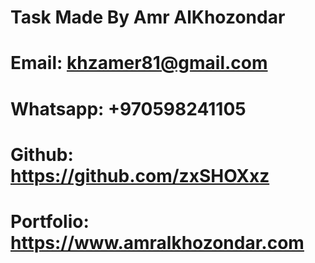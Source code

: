 # Task Made By Amr AlKhozondar
# Email: khzamer81@gmail.com
# Whatsapp: +970598241105
# Github: https://github.com/zxSHOXxz
# Portfolio: https://www.amralkhozondar.com
